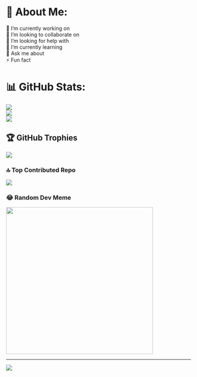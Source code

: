 # 💫 About Me:
🔭 I’m currently working on<br>👯 I’m looking to collaborate on<br>🤝 I’m looking for help with<br>🌱 I’m currently learning<br>💬 Ask me about<br>⚡ Fun fact

# 📊 GitHub Stats:
![](https://github-readme-stats.vercel.app/api?username=Farisabdullah14&theme=dark&hide_border=true&include_all_commits=true&count_private=false)<br/>
![](https://github-readme-streak-stats.herokuapp.com/?user=Farisabdullah14&theme=dark&hide_border=true)<br/>
![](https://github-readme-stats.vercel.app/api/top-langs/?username=Farisabdullah14&theme=dark&hide_border=true&include_all_commits=true&count_private=false&layout=compact)

## 🏆 GitHub Trophies
![](https://github-profile-trophy.vercel.app/?username=Farisabdullah14&theme=radical&no-frame=false&no-bg=true&margin-w=4)

### 🔝 Top Contributed Repo
![](https://github-contributor-stats.vercel.app/api?username=Farisabdullah14&limit=5&theme=dark&combine_all_yearly_contributions=true)

### 😂 Random Dev Meme
<img src='https://randommeme-five.vercel.app/' style="height: 400px;"/>

---
[![](https://visitcount.itsvg.in/api?id=Farisabdullah14&icon=0&color=0)](https://visitcount.itsvg.in)

<!-- Proudly created with GPRM ( https://gprm.itsvg.in ) -->
